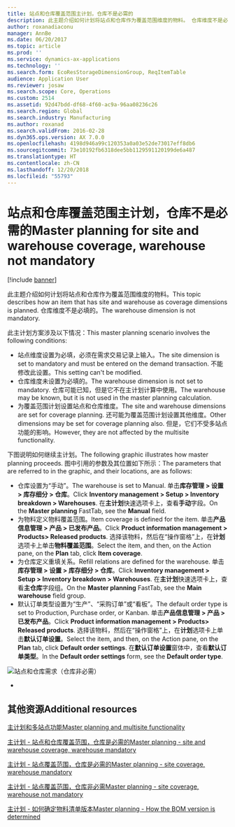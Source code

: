 ```yaml
---
title: 站点和仓库覆盖范围主计划，仓库不是必需的
description: 此主题介绍如何计划将站点和仓库作为覆盖范围维度的物料。 仓库维度不是必填的。
author: roxanadiaconu
manager: AnnBe
ms.date: 06/20/2017
ms.topic: article
ms.prod: ''
ms.service: dynamics-ax-applications
ms.technology: ''
ms.search.form: EcoResStorageDimensionGroup, ReqItemTable
audience: Application User
ms.reviewer: josaw
ms.search.scope: Core, Operations
ms.custom: 2514
ms.assetid: 92d47bdd-df68-4f60-ac9a-96aa08236c26
ms.search.region: Global
ms.search.industry: Manufacturing
ms.author: roxanad
ms.search.validFrom: 2016-02-28
ms.dyn365.ops.version: AX 7.0.0
ms.openlocfilehash: 4198d946a99c120353a0a03e52de73017eff8db6
ms.sourcegitcommit: 73e10192fb6318dee5bb1129591120199de6a487
ms.translationtype: HT
ms.contentlocale: zh-CN
ms.lasthandoff: 12/20/2018
ms.locfileid: "55793"
---
```

# <a name="master-planning-for-site-and-warehouse-coverage-warehouse-not-mandatory"></a><span data-ttu-id="26f94-104">站点和仓库覆盖范围主计划，仓库不是必需的</span><span class="sxs-lookup"><span data-stu-id="26f94-104">Master planning for site and warehouse coverage, warehouse not mandatory</span></span>

[!include [banner](../includes/banner.md)]

<span data-ttu-id="26f94-105">此主题介绍如何计划将站点和仓库作为覆盖范围维度的物料。</span><span class="sxs-lookup"><span data-stu-id="26f94-105">This topic describes how an item that has site and warehouse as coverage dimensions is planned.</span></span> <span data-ttu-id="26f94-106">仓库维度不是必填的。</span><span class="sxs-lookup"><span data-stu-id="26f94-106">The warehouse dimension is not mandatory.</span></span>

<span data-ttu-id="26f94-107">此主计划方案涉及以下情况：</span><span class="sxs-lookup"><span data-stu-id="26f94-107">This master planning scenario involves the following conditions:</span></span>

-   <span data-ttu-id="26f94-108">站点维度设置为必填，必须在需求交易记录上输入。</span><span class="sxs-lookup"><span data-stu-id="26f94-108">The site dimension is set to mandatory and must be entered on the demand transaction.</span></span> <span data-ttu-id="26f94-109">不能修改此设置。</span><span class="sxs-lookup"><span data-stu-id="26f94-109">This setting can't be modified.</span></span>
-   <span data-ttu-id="26f94-110">仓库维度未设置为必填的。</span><span class="sxs-lookup"><span data-stu-id="26f94-110">The warehouse dimension is not set to mandatory.</span></span> <span data-ttu-id="26f94-111">仓库可能已知，但是它不在主计划计算中使用。</span><span class="sxs-lookup"><span data-stu-id="26f94-111">The warehouse may be known, but it is not used in the master planning calculation.</span></span>
-   <span data-ttu-id="26f94-112">为覆盖范围计划设置站点和仓库维度。</span><span class="sxs-lookup"><span data-stu-id="26f94-112">The site and warehouse dimensions are set for coverage planning.</span></span> <span data-ttu-id="26f94-113">还可能为覆盖范围计划设置其他维度。</span><span class="sxs-lookup"><span data-stu-id="26f94-113">Other dimensions may be set for coverage planning also.</span></span> <span data-ttu-id="26f94-114">但是，它们不受多站点功能的影响。</span><span class="sxs-lookup"><span data-stu-id="26f94-114">However, they are not affected by the multisite functionality.</span></span>

<span data-ttu-id="26f94-115">下图说明如何继续主计划。</span><span class="sxs-lookup"><span data-stu-id="26f94-115">The following graphic illustrates how master planning proceeds.</span></span> <span data-ttu-id="26f94-116">图中引用的参数及其位置如下所示：</span><span class="sxs-lookup"><span data-stu-id="26f94-116">The parameters that are referred to in the graphic, and their locations, are as follows:</span></span>
-   <span data-ttu-id="26f94-117">仓库设置为“手动”。</span><span class="sxs-lookup"><span data-stu-id="26f94-117">The warehouse is set to Manual.</span></span> <span data-ttu-id="26f94-118">单击**库存管理 &gt; 设置 &gt; 库存细分 &gt; 仓库**。</span><span class="sxs-lookup"><span data-stu-id="26f94-118">Click **Inventory management &gt; Setup &gt; Inventory breakdown &gt; Warehouses**.</span></span> <span data-ttu-id="26f94-119">在**主计划**快速选项卡上，查看**手动**字段。</span><span class="sxs-lookup"><span data-stu-id="26f94-119">On the **Master planning** FastTab, see the **Manual** field.</span></span>
-   <span data-ttu-id="26f94-120">为物料定义物料覆盖范围。</span><span class="sxs-lookup"><span data-stu-id="26f94-120">Item coverage is defined for the item.</span></span> <span data-ttu-id="26f94-121">单击**产品信息管理 &gt; 产品 &gt; 已发布产品**。</span><span class="sxs-lookup"><span data-stu-id="26f94-121">Click **Product information management &gt; Products&gt; Released products**.</span></span> <span data-ttu-id="26f94-122">选择该物料，然后在“操作窗格”上，在**计划**选项卡上单击**物料覆盖范围**。</span><span class="sxs-lookup"><span data-stu-id="26f94-122">Select the item, and then, on the Action pane, on the **Plan** tab, click **Item coverage**.</span></span>
-   <span data-ttu-id="26f94-123">为仓库定义重填关系。</span><span class="sxs-lookup"><span data-stu-id="26f94-123">Refill relations are defined for the warehouse.</span></span> <span data-ttu-id="26f94-124">单击**库存管理 &gt; 设置 &gt; 库存细分 &gt; 仓库**。</span><span class="sxs-lookup"><span data-stu-id="26f94-124">Click **Inventory management &gt; Setup &gt; Inventory breakdown &gt; Warehouses**.</span></span> <span data-ttu-id="26f94-125">在**主计划**快速选项卡上，查看**主仓库**字段组。</span><span class="sxs-lookup"><span data-stu-id="26f94-125">On the **Master planning** FastTab, see the **Main warehouse** field group.</span></span>
-   <span data-ttu-id="26f94-126">默认订单类型设置为“生产”、“采购订单”或“看板”。</span><span class="sxs-lookup"><span data-stu-id="26f94-126">The default order type is set to Production, Purchase order, or Kanban.</span></span> <span data-ttu-id="26f94-127">单击**产品信息管理 &gt; 产品 &gt; 已发布产品**。</span><span class="sxs-lookup"><span data-stu-id="26f94-127">Click **Product information management &gt; Products&gt; Released products**.</span></span> <span data-ttu-id="26f94-128">选择该物料，然后在“操作窗格”上，在**计划**选项卡上单击**默认订单设置**。</span><span class="sxs-lookup"><span data-stu-id="26f94-128">Select the item, and then, on the Action pane, on the **Plan** tab, click **Default order settings**.</span></span> <span data-ttu-id="26f94-129">在**默认订单设置**窗体中，查看**默认订单类型**。</span><span class="sxs-lookup"><span data-stu-id="26f94-129">In the **Default order settings** form, see the **Default order type**.</span></span>

![站点和仓库需求（仓库非必需）](./media/multisitedemandexplosionscenarioforsiteandwarehousecoveragewarehousenotmandatory.jpg)


-



<a name="additional-resources"></a><span data-ttu-id="26f94-131">其他资源</span><span class="sxs-lookup"><span data-stu-id="26f94-131">Additional resources</span></span>
--------

[<span data-ttu-id="26f94-132">主计划和多站点功能</span><span class="sxs-lookup"><span data-stu-id="26f94-132">Master planning and multisite functionality</span></span>](master-plan-multisite-functionality.md)

[<span data-ttu-id="26f94-133">主计划 - 站点和仓库覆盖范围，仓库是必需的</span><span class="sxs-lookup"><span data-stu-id="26f94-133">Master planning - site and warehouse coverage, warehouse mandatory</span></span>](master-plan-site-warehouse-coverage-warehouse-mandatory.md)

[<span data-ttu-id="26f94-134">主计划 - 站点覆盖范围，仓库是必需的</span><span class="sxs-lookup"><span data-stu-id="26f94-134">Master planning - site coverage, warehouse mandatory</span></span>](master-plan-site-coverage-warehouse-mandatory.md)

[<span data-ttu-id="26f94-135">主计划 - 站点覆盖范围，仓库非必需</span><span class="sxs-lookup"><span data-stu-id="26f94-135">Master planning - site coverage, warehouse not mandatory</span></span>](master-plan-site-coverage-warehouse-not-mandatory.md)

[<span data-ttu-id="26f94-136">主计划 - 如何确定物料清单版本</span><span class="sxs-lookup"><span data-stu-id="26f94-136">Master planning - How the BOM version is determined</span></span>](master-plan-bom-version-determined.md)



